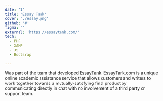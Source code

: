 ```yaml
---
date: '1'
title: 'Essay Tank'
cover: './essay.png'
github: '#'
figma: ''
external: 'https://essaytank.com/'
tech:
  - PHP
  - XAMP
  - JS
  - Bootsrap
 
---
```


Was part of the team that developed [EssayTank](https://www.essaytank.com). EssayTank.com is a unique online academic assistance service that allows customers and writers to work together towards a mutually-satisfying final product by communicating directly in chat with no involvement of a third party or support team.
